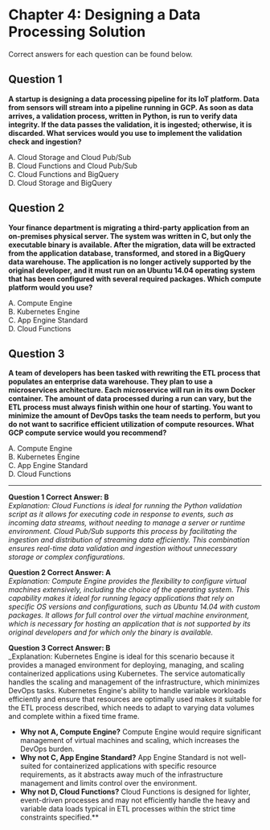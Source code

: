 # Chapter 4: Designing a Data Processing Solution

Correct answers for each question can be found below.

## Question 1

**A startup is designing a data processing pipeline for its IoT platform. Data from sensors will stream into a pipeline running in GCP. As soon as data arrives, a validation process, written in Python, is run to verify data integrity. If the data passes the validation, it is ingested; otherwise, it is discarded. What services would you use to implement the validation check and ingestion?**

A. Cloud Storage and Cloud Pub/Sub  
B. Cloud Functions and Cloud Pub/Sub  
C. Cloud Functions and BigQuery  
D. Cloud Storage and BigQuery  


## Question 2

**Your finance department is migrating a third-party application from an on-premises physical server. The system was written in C, but only the executable binary is available. After the migration, data will be extracted from the application database, transformed, and stored in a BigQuery data warehouse. The application is no longer actively supported by the original developer, and it must run on an Ubuntu 14.04 operating system that has been configured with several required packages. Which compute platform would you use?**

A. Compute Engine  
B. Kubernetes Engine  
C. App Engine Standard  
D. Cloud Functions  


## Question 3

**A team of developers has been tasked with rewriting the ETL process that populates an enterprise data warehouse. They plan to use a microservices architecture. Each microservice will run in its own Docker container. The amount of data processed during a run can vary, but the ETL process must always finish within one hour of starting. You want to minimize the amount of DevOps tasks the team needs to perform, but you do not want to sacrifice efficient utilization of compute resources. What GCP compute service would you recommend?**

A. Compute Engine  
B. Kubernetes Engine  
C. App Engine Standard  
D. Cloud Functions  


---


**Question 1 Correct Answer: B**  
_Explanation: Cloud Functions is ideal for running the Python validation script as it allows for executing code in response to events, such as incoming data streams, without needing to manage a server or runtime environment. Cloud Pub/Sub supports this process by facilitating the ingestion and distribution of streaming data efficiently. This combination ensures real-time data validation and ingestion without unnecessary storage or complex configurations._

**Question 2 Correct Answer: A**  
_Explanation: Compute Engine provides the flexibility to configure virtual machines extensively, including the choice of the operating system. This capability makes it ideal for running legacy applications that rely on specific OS versions and configurations, such as Ubuntu 14.04 with custom packages. It allows for full control over the virtual machine environment, which is necessary for hosting an application that is not supported by its original developers and for which only the binary is available._

**Question 3 Correct Answer: B**  
_Explanation: Kubernetes Engine is ideal for this scenario because it provides a managed environment for deploying, managing, and scaling containerized applications using Kubernetes. The service automatically handles the scaling and management of the infrastructure, which minimizes DevOps tasks. Kubernetes Engine's ability to handle variable workloads efficiently and ensure that resources are optimally used makes it suitable for the ETL process described, which needs to adapt to varying data volumes and complete within a fixed time frame.

- **Why not A, Compute Engine?** Compute Engine would require significant management of virtual machines and scaling, which increases the DevOps burden.
- **Why not C, App Engine Standard?** App Engine Standard is not well-suited for containerized applications with specific resource requirements, as it abstracts away much of the infrastructure management and limits control over the environment.
- **Why not D, Cloud Functions?** Cloud Functions is designed for lighter, event-driven processes and may not efficiently handle the heavy and variable data loads typical in ETL processes within the strict time constraints specified.**
